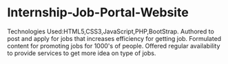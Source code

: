 # Internship-Job-Portal-Website
Technologies Used:HTML5,CSS3,JavaScript,PHP,BootStrap.
Authored to post and apply for jobs that increases efficiency for getting job.
Formulated content for promoting jobs for 1000's of people.
Offered regular availability to provide services to get more idea on type of jobs.
